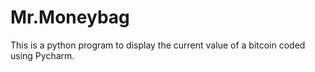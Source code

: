# Mr.Moneybag

This is a python program to display the current value of a bitcoin coded using Pycharm. 
